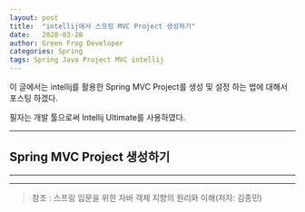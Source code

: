 ```yaml
---
layout: post
title:  "intellij에서 스프링 MVC Project 생성하기"
date:   2020-03-28
author: Green Frog Developer
categories: Spring
tags: Spring Java Project MVC intellij
---
```


이 글에서는 intellij를 활용한 Spring MVC Project를 생성 및 설정 하는 법에 대해서 포스팅 하겠다.

필자는 개발 툴으로써 Intellij Ultimate를 사용하였다.

---

## Spring MVC Project 생성하기

---





<!-- <img src="/assets/spring/Spring-MVC-Noticeboard-1.jpg" style="width:70%"> -->











---

> 참조 : 스프링 입문을 위한 자바 객체 지향의 원리와 이해(저자: 김종민)